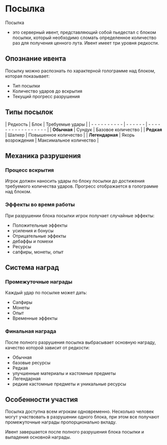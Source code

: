 # Посылка

Посылка

- это серверный ивент, представляющий собой пьедестал с блоком посылки, который необходимо сломать определенное количество раз для получения ценного лута. Ивент имеет три уровня редкости.

## Опознание ивента

Посылку можно распознать по характерной голограмме над блоком, которая показывает:
- Тип посылки
- Количество ударов до вскрытия
- Текущий прогресс разрушения

## Типы посылок

| Редкость | Блок | Требуемые удары |
| - - - - - - - - - - | - - - - - - | - - - - - - - - - - - - - - - - - |
| **Обычная** | Сундук | Базовое количество |
| **Редкая** | Шалкер | Повышенное количество |
| **Легендарная** | Якорь возрождения | Максимальное количество |

## Механика разрушения

### Процесс вскрытия
Игрок должен наносить удары по блоку посылки до достижения требуемого количества ударов. Прогресс отображается в голограмме над блоком.

### Эффекты во время работы
При разрушении блока посылки игрок получает случайные эффекты:
- Положительные эффекты
- усиления и бонусы
- Отрицательные эффекты
- дебаффы и помехи
- Ресурсы
- сапфиры, монеты, опыт

## Система наград

### Промежуточные награды
Каждый удар по посылке может дать:
- Сапфиры
- Монеты
- Опыт
- Временные эффекты

### Финальная награда
После полного разрушения посылка выбрасывает основную награду, качество которой зависит от редкости:
- Обычная
- базовые ресурсы
- Редкая
- улучшенные материалы и кастомные предметы
- Легендарная
- редкие кастомные предметы и уникальные ресурсы

## Особенности участия

Посылка доступна всем игрокам одновременно. Несколько человек могут участвовать в разрушении одного блока, при этом все получают промежуточные награды пропорционально вкладу.

Ивент завершается после полного разрушения блока посылки и выпадения основной награды.